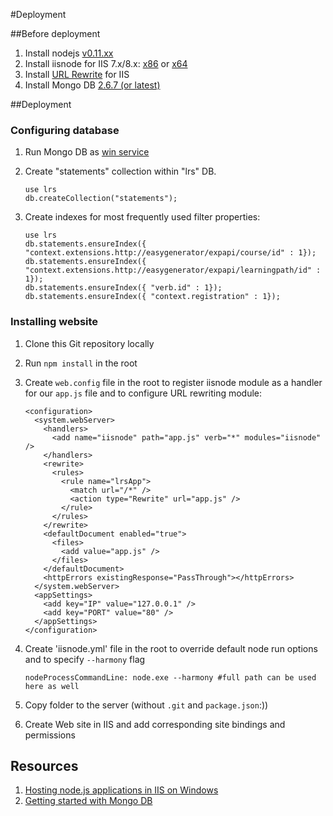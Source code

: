 #Deployment


##Before deployment

1. Install nodejs [v0.11.xx](http://nodejs.org/dist/)
2. Install iisnode for IIS 7.x/8.x: [x86](https://github.com/azure/iisnode/releases/download/v0.2.16/iisnode-full-v0.2.16-x86.msi) or [x64](https://github.com/azure/iisnode/releases/download/v0.2.16/iisnode-full-v0.2.16-x64.msi)
3. Install [URL Rewrite](http://www.iis.net/download/URLRewrite) for IIS
4. Install Mongo DB [2.6.7 (or latest)](http://www.mongodb.org/downloads)

##Deployment

### Configuring database
1. Run Mongo DB as [win service](http://docs.mongodb.org/manual/tutorial/install-mongodb-on-windows/#run-the-mongodb-service)
2. Create "statements" collection within "lrs" DB.

    ```
    use lrs
    db.createCollection("statements");  
    ```

3. Create indexes for most frequently used filter properties:

    ```
    use lrs
    db.statements.ensureIndex({ "context.extensions.http://easygenerator/expapi/course/id" : 1});
    db.statements.ensureIndex({ "context.extensions.http://easygenerator/expapi/learningpath/id" : 1});
    db.statements.ensureIndex({ "verb.id" : 1});
    db.statements.ensureIndex({ "context.registration" : 1});
    ```

### Installing website
1. Clone this Git repository locally
2. Run `npm install` in the root
3. Create `web.config` file in the root to register iisnode module as a handler for our `app.js` file and to configure URL rewriting module:

    ```
    <configuration>
      <system.webServer>
        <handlers>
          <add name="iisnode" path="app.js" verb="*" modules="iisnode" />
        </handlers>
        <rewrite>
          <rules>
            <rule name="lrsApp">
              <match url="/*" />
              <action type="Rewrite" url="app.js" />
            </rule>
          </rules>
        </rewrite>
        <defaultDocument enabled="true">
          <files>
            <add value="app.js" />
          </files>
        </defaultDocument>
        <httpErrors existingResponse="PassThrough"></httpErrors>
      </system.webServer>
      <appSettings>
        <add key="IP" value="127.0.0.1" />
        <add key="PORT" value="80" />
      </appSettings>
    </configuration>
    ```

4. Create 'iisnode.yml' file in the root to override default node run options and to specify `--harmony` flag

    `nodeProcessCommandLine: node.exe --harmony #full path can be used here as well`

5. Copy folder to the server (without `.git` and `package.json`:))
6. Create Web site in IIS and add corresponding site bindings and permissions

Resources
-----------
1. [Hosting node.js applications in IIS on Windows](https://github.com/tjanczuk/iisnode)
2. [Getting started with Mongo DB](http://docs.mongodb.org/manual/tutorial/getting-started/)
